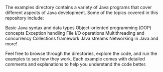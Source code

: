 The examples directory contains a variety of Java programs that cover different aspects of Java development. 
Some of the topics covered in this repository include:

Basic Java syntax and data types
Object-oriented programming (OOP) concepts
Exception handling
File I/O operations
Multithreading and concurrency
Collections framework
Java streams
Networking in Java
and more!

Feel free to browse through the directories, explore the code, and run the examples to see how they work. 
Each example comes with detailed comments and explanations to help you understand the code better.
